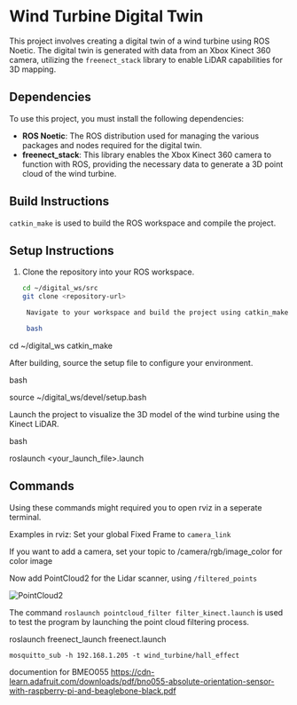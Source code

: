 # Wind Turbine Digital Twin

This project involves creating a digital twin of a wind turbine using ROS Noetic. The digital twin is generated with data from an Xbox Kinect 360 camera, utilizing the `freenect_stack` library to enable LiDAR capabilities for 3D mapping.

## Dependencies

To use this project, you must install the following dependencies:

- **ROS Noetic**: The ROS distribution used for managing the various packages and nodes required for the digital twin.
- **freenect_stack**: This library enables the Xbox Kinect 360 camera to function with ROS, providing the necessary data to generate a 3D point cloud of the wind turbine.

## Build Instructions

`catkin_make` is used to build the ROS workspace and compile the project.

## Setup Instructions

1. Clone the repository into your ROS workspace.
   ```bash
   cd ~/digital_ws/src
   git clone <repository-url>

    Navigate to your workspace and build the project using catkin_make.

    bash

cd ~/digital_ws
catkin_make

After building, source the setup file to configure your environment.

bash

source ~/digital_ws/devel/setup.bash

Launch the project to visualize the 3D model of the wind turbine using the Kinect LiDAR.

bash

roslaunch <your_launch_file>.launch

## Commands
Using these commands might required you to open rviz in a seperate terminal.

Examples in rviz:
Set your global Fixed Frame to `camera_link`

If you want to add a camera, set your topic to /camera/rgb/image_color for color image

Now add PointCloud2 for the Lidar scanner, using `/filtered_points`


![PointCloud2](./images/simulation.png)


The command `roslaunch pointcloud_filter filter_kinect.launch` is used to test the program by launching the point cloud filtering process.


roslaunch freenect_launch freenect.launch


`mosquitto_sub -h 192.168.1.205 -t wind_turbine/hall_effect`

documention for BMEO055
https://cdn-learn.adafruit.com/downloads/pdf/bno055-absolute-orientation-sensor-with-raspberry-pi-and-beaglebone-black.pdf


